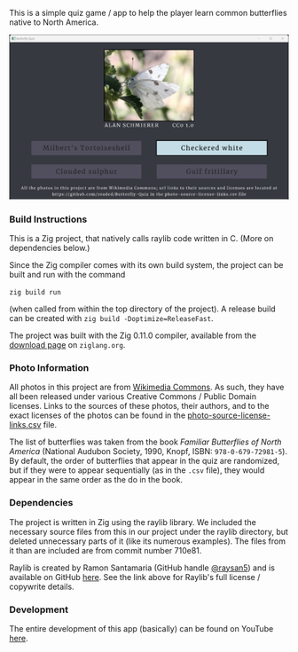 This is a simple quiz game / app to help the player learn common butterflies native to North America.

![Screenshot](screenshot.png)

### Build Instructions

This is a Zig project, that natively calls raylib code written in C. (More on dependencies below.)

Since the Zig compiler comes with its own build system, the project can be built and run with the command

`zig build run`

(when called from within the top directory of the project). A release build can be created with `zig build -Doptimize=ReleaseFast`.

The project was built with the Zig 0.11.0 compiler, available from the [download page](https://ziglang.org/download/) on `ziglang.org`.

### Photo Information

All photos in this project are from [Wikimedia Commons](https://commons.wikimedia.org/wiki/Main_Page). As such, they have all been released under various Creative Commons / Public Domain licenses. Links to the sources of these photos, their authors, and to the exact licenses of the photos can be found in the [photo-source-license-links.csv](photo-source-license-links.csv) file.

The list of butterflies was taken from the book *Familiar Butterflies of North America* (National Audubon Society, 1990, Knopf, ISBN: `978-0-679-72981-5`). By default, the order of butterflies that appear in the quiz are randomized, but if they were to appear sequentially (as in the `.csv` file), they would appear in the same order as the do in the book.

### Dependencies

The project is written in Zig using the raylib library. We included the necessary source files from this in our project under the raylib directory, but deleted unnecessary parts of it (like its numerous examples). The files from it than are included are from commit number 710e81.

Raylib is created by Ramon Santamaria (GitHub handle [@raysan5](https://github.com/raysan5)) and is available on GitHub [here](https://github.com/raysan5/raylib). See the link above for Raylib's full license / copywrite details.

### Development

The entire development of this app (basically) can be found on YouTube [here](https://www.youtube.com/@10aded).
